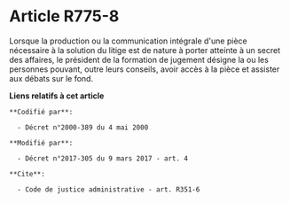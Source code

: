 # Article R775-8

Lorsque la production ou la communication intégrale d'une pièce nécessaire à la solution du litige est de nature à porter
atteinte à un secret des affaires, le président de la formation de jugement désigne la ou les personnes pouvant, outre leurs
conseils, avoir accès à la pièce et assister aux débats sur le fond.

**Liens relatifs à cet article**

	**Codifié par**:

	  - Décret n°2000-389 du 4 mai 2000

	**Modifié par**:

	  - Décret n°2017-305 du 9 mars 2017 - art. 4

	**Cite**:

	  - Code de justice administrative - art. R351-6

